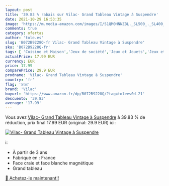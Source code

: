 ```yaml
---
layout: post
title: '39.83 % rabais sur Vilac- Grand Tableau Vintage à Suspendre'
date: 2021-10-29 16:53:35
image: 'https://m.media-amazon.com/images/I/51QM0HNNZBL._SL500_._SL400_.jpg'
comments: true
category: ofertas
author: 'tole.es'
slug: 'B072B9228Q-fr Vilac- Grand Tableau Vintage à Suspendre'
sku: 'B072B9228Q-fr'
tags: [ 'Cuisine et Maison','Jeux de société','Jeux et Jouets','Jeux et jouets','Tableaux','Tableaux, posters et arts décoratifs','vilac', ]
actualPrice: 17.99 EUR
currency: EUR
price: 17.99
comparePrice: 29.9 EUR
prodname: 'Vilac- Grand Tableau Vintage à Suspendre'
country: 'fr'
flag: '🇫🇷'
brand: 'Vilac'
buyurl: 'https://www.amazon.fr/dp/B072B9228Q/?tag=tolees0d-21'
descuento: '39.83'
average: '17.99'
---
```


Vous avez [Vilac- Grand Tableau Vintage à Suspendre](https://www.amazon.fr/dp/B072B9228Q/?tag=tolees0d-21)  à  39.83 % de réduction, prix final  17.99 EUR (original: 29.9 EUR) ici:

[![Vilac- Grand Tableau Vintage à Suspendre](https://m.media-amazon.com/images/I/51QM0HNNZBL._SL500_._SL400_.jpg)](https://www.amazon.fr/dp/B072B9228Q/?tag=tolees0d-21)

ℹ️:

- À partir de 3 ans
- Fabriqué en : France
- Face craie et face blanche magnétique
- Grand tableau

[🛒 Achetez-le maintenant!!](https://www.amazon.fr/dp/B072B9228Q/?tag=tolees0d-21)
